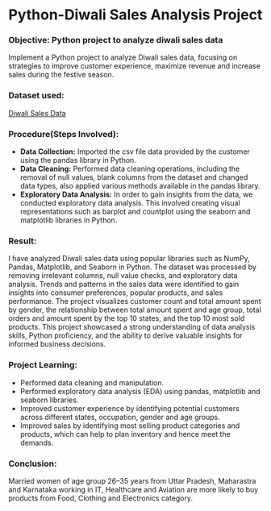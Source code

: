 # Python-Diwali Sales Analysis Project

### Objective: Python project to analyze diwali sales data
Implement a Python project to analyze Diwali sales data, focusing on strategies to improve customer experience, maximize revenue and increase sales during the festive season.

### Dataset used:
<a href="https://github.com/Chaitanya101101/Python_Diwali_Sales_Analysis/blob/main/Diwali%20Sales%20Data.csv">Diwali Sales Data</a>

### Procedure(Steps Involved):
- **Data Collection:**
Imported the csv file data provided by the customer using the pandas library in Python.
- **Data Cleaning:**
Performed data cleaning operations, including the removal of null values, blank columns from the dataset and changed data types, also applied various methods available in the pandas library.
- **Exploratory Data Analysis:**
In order to gain insights from the data, we conducted exploratory data analysis. This involved creating visual representations such as barplot and countplot using the seaborn and matplotlib libraries in Python.

### Result:
I have analyzed Diwali sales data using popular libraries such as NumPy, Pandas, Matplotlib, and Seaborn in Python. The dataset was processed by removing irrelevant columns, null value checks, and exploratory data analysis. Trends and patterns in the sales data were identified to gain insights into consumer preferences, popular products, and sales performance. The project visualizes customer count and total amount spent by gender, the relationship between total amount spent and age group, total orders and amount spent by the top 10 states, and the top 10 most sold products. This project showcased a strong understanding of data analysis skills, Python proficiency, and the ability to derive valuable insights for informed business decisions.

### Project Learning:
- Performed data cleaning and manipulation.
- Performed exploratory data analysis (EDA) using pandas, matplotlib and seaborn libraries.
- Improved customer experience by identifying potential customers across different states, occupation, gender and age groups.
- Improved sales by identifying most selling product categories and products, which can help to plan inventory and hence meet the demands.

### Conclusion:
Married women of age group 26–35 years from Uttar Pradesh, Maharastra and Karnataka working in IT, Healthcare and Aviation are more likely to buy products from Food, Clothing and Electronics category.

